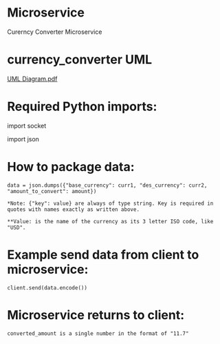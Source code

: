 # Microservice
Curerncy Converter Microservice

# currency_converter UML
[UML Diagram.pdf](https://github.com/Wcarey7/Microservice/files/9174526/UML.Diagram.pdf)



# Required Python imports:

   import socket
   
   import json



# How to package data:


    data = json.dumps({"base_currency": curr1, "des_currency": curr2, "amount_to_convert": amount})

    *Note: {"key": value} are always of type string. Key is required in quotes with names exactly as written above.
    
    **Value: is the name of the currency as its 3 letter ISO code, like "USD".




# Example send data from client to microservice:

    client.send(data.encode())




# Microservice returns to client:

    converted_amount is a single number in the format of "11.7"
